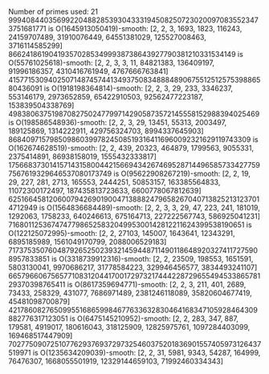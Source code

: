 Number of primes used: 21
99940844035699220488285393043331945082507230200970835523473751681771 is O(1645913050419)-smooth:
	 [2, 2, 3, 1693, 1823, 116243, 24159707489, 31910076449, 64551381029, 125527008463, 3716114585299]
8662418619041935702853499938738643927790381210331534149 is O(55761025618)-smooth:
	 [2, 2, 3, 3, 11, 84821383, 136409197, 91996186357, 4310416761949, 4767666763841]
415771530940250714874574413493750834888489067551251257539886580436091 is O(1918198364814)-smooth:
	 [2, 2, 3, 29, 233, 3346237, 553146179, 2973652859, 65422910503, 92562477223187, 153839504338769]
498380637519870827502477997142905873572145558152988394025469 is O(198586548936)-smooth:
	 [2, 2, 3, 29, 13451, 55313, 2003497, 189125869, 1314222911, 429756324703, 8994337645903]
86840971579850986039978245085193164116960092321629119743309 is O(162674628519)-smooth:
	 [2, 2, 439, 20323, 464879, 1799563, 9055331, 2375414891, 86938158019, 1555432333817]
17566837301415714315800442156694342674695287144965857334277597567619329646537080173749 is O(95622908267219)-smooth:
	 [2, 2, 19, 29, 227, 281, 2713, 165553, 2444251, 50853157, 163385564833, 11072300172497, 187435813723633, 6600778067812639]
62516645812060079426901900471388824796582670407138252131237014712949 is O(1564836684489)-smooth:
	 [2, 2, 3, 3, 29, 47, 223, 241, 181019, 1292063, 1758233, 640246613, 675164713, 227222567743, 586925041231]
7168011253674747798652583204995300142812211624399538190651 is O(122125072995)-smooth:
	 [2, 2, 27103, 145007, 1643641, 12343291, 6895185989, 1561049170799, 2088006529183]
71737535076048792652502393214594487114901186489203274117275908957833851 is O(3318739912316)-smooth:
	 [2, 2, 23509, 198553, 1651591, 5803130041, 9970686217, 31778584223, 329946456577, 3834493241107]
665796606756577108312044170017297321744422872965549453386578129370398765411 is O(8617359694771)-smooth:
	 [2, 2, 3, 211, 401, 2689, 73433, 258329, 431077, 7686971489, 2381246118089, 35820604677419, 45481098700879]
42178608276509955168659984677633632830464168347105928464309882776317123051 is O(6475145210952)-smooth:
	 [2, 2, 283, 347, 887, 179581, 4919017, 180616043, 318125909, 12825975761, 1097284403099, 169468517447909]
7027750907251077629376937297325460375201836901557405973126437519971 is O(1235634209039)-smooth:
	 [2, 2, 31, 5981, 9343, 54287, 164999, 76476307, 1668055501919, 12329144659103, 71992460334343]